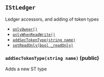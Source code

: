 [ICcyCollateralizable]: ICcyCollateralizable.md#ICcyCollateralizable
[ICcyCollateralizable-getTotalCcyFunded-uint256-]: ICcyCollateralizable.md#ICcyCollateralizable-getTotalCcyFunded-uint256-
[ICcyCollateralizable-getTotalCcyWithdrawn-uint256-]: ICcyCollateralizable.md#ICcyCollateralizable-getTotalCcyWithdrawn-uint256-
[ICcyCollateralizable-addCcyType-string-string-uint16-]: ICcyCollateralizable.md#ICcyCollateralizable-addCcyType-string-string-uint16-
[ICcyCollateralizable-fund-uint256-int256-address-]: ICcyCollateralizable.md#ICcyCollateralizable-fund-uint256-int256-address-
[ICcyCollateralizable-withdraw-uint256-int256-address-]: ICcyCollateralizable.md#ICcyCollateralizable-withdraw-uint256-int256-address-
[IChainlinkAggregator]: IChainlinkAggregator.md#IChainlinkAggregator
[IChainlinkAggregator-latestAnswer--]: IChainlinkAggregator.md#IChainlinkAggregator-latestAnswer--
[IChainlinkAggregator-latestTimestamp--]: IChainlinkAggregator.md#IChainlinkAggregator-latestTimestamp--
[IChainlinkAggregator-latestRound--]: IChainlinkAggregator.md#IChainlinkAggregator-latestRound--
[IChainlinkAggregator-getAnswer-uint256-]: IChainlinkAggregator.md#IChainlinkAggregator-getAnswer-uint256-
[IChainlinkAggregator-getTimestamp-uint256-]: IChainlinkAggregator.md#IChainlinkAggregator-getTimestamp-uint256-
[IChainlinkAggregator-AnswerUpdated-int256-uint256-uint256-]: IChainlinkAggregator.md#IChainlinkAggregator-AnswerUpdated-int256-uint256-uint256-
[IChainlinkAggregator-NewRound-uint256-address-]: IChainlinkAggregator.md#IChainlinkAggregator-NewRound-uint256-address-
[IDataLoadable]: IDataLoadable.md#IDataLoadable
[IDataLoadable-loadSecTokenBatch-struct-StructLib-SecTokenBatch---uint64-]: IDataLoadable.md#IDataLoadable-loadSecTokenBatch-struct-StructLib-SecTokenBatch---uint64-
[IDataLoadable-createLedgerEntry-address-struct-StructLib-LedgerCcyReturn---]: IDataLoadable.md#IDataLoadable-createLedgerEntry-address-struct-StructLib-LedgerCcyReturn---
[IDataLoadable-addSecToken-address-uint64-uint256-uint256-uint64-uint64-]: IDataLoadable.md#IDataLoadable-addSecToken-address-uint64-uint256-uint256-uint64-uint64-
[IDataLoadable-setTokenTotals-uint80-uint80-uint80-uint256-uint256-uint256-]: IDataLoadable.md#IDataLoadable-setTokenTotals-uint80-uint80-uint80-uint256-uint256-uint256-
[IDataLoadable-setTotalCcyFunded-uint256-uint256-]: IDataLoadable.md#IDataLoadable-setTotalCcyFunded-uint256-uint256-
[IDataLoadable-setTotalCcyWithdrawn-uint256-uint256-]: IDataLoadable.md#IDataLoadable-setTotalCcyWithdrawn-uint256-uint256-
[IErc20]: IErc20.md#IErc20
[IErc20-transfer-address-uint256-]: IErc20.md#IErc20-transfer-address-uint256-
[IErc20-Transfer-address-address-uint256-]: IErc20.md#IErc20-Transfer-address-address-uint256-
[IErc20-Approval-address-address-uint256-]: IErc20.md#IErc20-Approval-address-address-uint256-
[IOwned]: IOwned.md#IOwned
[IOwned-onlyOwner--]: IOwned.md#IOwned-onlyOwner--
[IOwned-onlyWhenReadWrite--]: IOwned.md#IOwned-onlyWhenReadWrite--
[IOwned-setReadOnly-bool-]: IOwned.md#IOwned-setReadOnly-bool-
[IPublicViews]: IPublicViews.md#IPublicViews
[IPublicViews-MAX_BATCHES_PREVIEW-uint256]: IPublicViews.md#IPublicViews-MAX_BATCHES_PREVIEW-uint256
[IPublicViews-getLedgerHashcode--]: IPublicViews.md#IPublicViews-getLedgerHashcode--
[IPublicViews-transfer_feePreview-struct-StructLib-TransferArgs-]: IPublicViews.md#IPublicViews-transfer_feePreview-struct-StructLib-TransferArgs-
[IPublicViews-get_btcUsd--]: IPublicViews.md#IPublicViews-get_btcUsd--
[IPublicViews-get_ethUsd--]: IPublicViews.md#IPublicViews-get_ethUsd--
[IPublicViews-getCashflowData--]: IPublicViews.md#IPublicViews-getCashflowData--
[IPublicViews-version--]: IPublicViews.md#IPublicViews-version--
[IPublicViews-unit--]: IPublicViews.md#IPublicViews-unit--
[IPublicViews-getContractType--]: IPublicViews.md#IPublicViews-getContractType--
[IPublicViews-getContractSeal--]: IPublicViews.md#IPublicViews-getContractSeal--
[IPublicViews-getSecTokenTypes--]: IPublicViews.md#IPublicViews-getSecTokenTypes--
[IPublicViews-getLedgerOwners--]: IPublicViews.md#IPublicViews-getLedgerOwners--
[IPublicViews-getLedgerOwnerCount--]: IPublicViews.md#IPublicViews-getLedgerOwnerCount--
[IPublicViews-getLedgerOwner-uint256-]: IPublicViews.md#IPublicViews-getLedgerOwner-uint256-
[IPublicViews-getLedgerEntry-address-]: IPublicViews.md#IPublicViews-getLedgerEntry-address-
[IPublicViews-getSecToken-uint256-]: IPublicViews.md#IPublicViews-getSecToken-uint256-
[IPublicViews-getSecTokenBatchCount--]: IPublicViews.md#IPublicViews-getSecTokenBatchCount--
[IPublicViews-getSecTokenBatch-uint256-]: IPublicViews.md#IPublicViews-getSecTokenBatch-uint256-
[IPublicViews-readOnly--]: IPublicViews.md#IPublicViews-readOnly--
[IPublicViews-name--]: IPublicViews.md#IPublicViews-name--
[IPublicViews-symbol--]: IPublicViews.md#IPublicViews-symbol--
[IPublicViews-decimals--]: IPublicViews.md#IPublicViews-decimals--
[IPublicViews-totalSupply--]: IPublicViews.md#IPublicViews-totalSupply--
[IPublicViews-balanceOf-address-]: IPublicViews.md#IPublicViews-balanceOf-address-
[IPublicViews-getCcyTypes--]: IPublicViews.md#IPublicViews-getCcyTypes--
[IStBurnable]: IStBurnable.md#IStBurnable
[IStBurnable-burnTokens-address-uint256-uint256-]: IStBurnable.md#IStBurnable-burnTokens-address-uint256-uint256-
[IStBurnable-getSecToken_totalBurnedQty--]: IStBurnable.md#IStBurnable-getSecToken_totalBurnedQty--
[IStFees]: IStFees.md#IStFees
[IStFees-getFee-enum-IStFees-GetFeeType-uint256-address-]: IStFees.md#IStFees-getFee-enum-IStFees-GetFeeType-uint256-address-
[IStFees-getSecToken_totalExchangeFeesPaidQty--]: IStFees.md#IStFees-getSecToken_totalExchangeFeesPaidQty--
[IStFees-getSecToken_totalOriginatorFeesPaidQty--]: IStFees.md#IStFees-getSecToken_totalOriginatorFeesPaidQty--
[IStFees-getCcy_totalExchangeFeesPaid-uint256-]: IStFees.md#IStFees-getCcy_totalExchangeFeesPaid-uint256-
[IStFees-setFee_TokType-uint256-address-struct-StructLib-SetFeeArgs-]: IStFees.md#IStFees-setFee_TokType-uint256-address-struct-StructLib-SetFeeArgs-
[IStFees-setFee_CcyType-uint256-address-struct-StructLib-SetFeeArgs-]: IStFees.md#IStFees-setFee_CcyType-uint256-address-struct-StructLib-SetFeeArgs-
[IStLedger]: #IStLedger
[IStLedger-addSecTokenType-string-]: #IStLedger-addSecTokenType-string-
[IStMaster]: IStMaster.md#IStMaster
[IStMaster-sealContract--]: IStMaster.md#IStMaster-sealContract--
[IStMaster-AddedCcyType-uint256-string-string-]: IStMaster.md#IStMaster-AddedCcyType-uint256-string-string-
[IStMaster-CcyFundedLedger-uint256-address-int256-]: IStMaster.md#IStMaster-CcyFundedLedger-uint256-address-int256-
[IStMaster-CcyWithdrewLedger-uint256-address-int256-]: IStMaster.md#IStMaster-CcyWithdrewLedger-uint256-address-int256-
[IStMaster-AddedSecTokenType-uint256-string-]: IStMaster.md#IStMaster-AddedSecTokenType-uint256-string-
[IStMaster-BurnedFullSecToken-uint256-uint256-address-uint256-]: IStMaster.md#IStMaster-BurnedFullSecToken-uint256-uint256-address-uint256-
[IStMaster-BurnedPartialSecToken-uint256-uint256-address-uint256-]: IStMaster.md#IStMaster-BurnedPartialSecToken-uint256-uint256-address-uint256-
[IStMaster-MintedSecTokenBatch-uint256-uint256-address-uint256-uint256-]: IStMaster.md#IStMaster-MintedSecTokenBatch-uint256-uint256-address-uint256-uint256-
[IStMaster-MintedSecToken-uint256-uint256-uint256-address-uint256-]: IStMaster.md#IStMaster-MintedSecToken-uint256-uint256-uint256-address-uint256-
[IStMaster-AddedBatchMetadata-uint256-string-string-]: IStMaster.md#IStMaster-AddedBatchMetadata-uint256-string-string-
[IStMaster-SetBatchOriginatorFee_Token-uint256-struct-StructLib-SetFeeArgs-]: IStMaster.md#IStMaster-SetBatchOriginatorFee_Token-uint256-struct-StructLib-SetFeeArgs-
[IStMaster-SetBatchOriginatorFee_Currency-uint256-uint16-]: IStMaster.md#IStMaster-SetBatchOriginatorFee_Currency-uint256-uint16-
[IStMaster-TransferedLedgerCcy-address-address-uint256-uint256-enum-IStMaster-TransferType-]: IStMaster.md#IStMaster-TransferedLedgerCcy-address-address-uint256-uint256-enum-IStMaster-TransferType-
[IStMaster-TransferedFullSecToken-address-address-uint256-uint256-uint256-enum-IStMaster-TransferType-]: IStMaster.md#IStMaster-TransferedFullSecToken-address-address-uint256-uint256-uint256-enum-IStMaster-TransferType-
[IStMaster-TransferedPartialSecToken-address-address-uint256-uint256-uint256-uint256-enum-IStMaster-TransferType-]: IStMaster.md#IStMaster-TransferedPartialSecToken-address-address-uint256-uint256-uint256-uint256-enum-IStMaster-TransferType-
[IStMaster-TradedCcyTok-uint256-uint256-uint256-uint256-]: IStMaster.md#IStMaster-TradedCcyTok-uint256-uint256-uint256-uint256-
[IStMaster-SetFeeTokFix-uint256-address-uint256-]: IStMaster.md#IStMaster-SetFeeTokFix-uint256-address-uint256-
[IStMaster-SetFeeCcyFix-uint256-address-uint256-]: IStMaster.md#IStMaster-SetFeeCcyFix-uint256-address-uint256-
[IStMaster-SetFeeTokBps-uint256-address-uint256-]: IStMaster.md#IStMaster-SetFeeTokBps-uint256-address-uint256-
[IStMaster-SetFeeCcyBps-uint256-address-uint256-]: IStMaster.md#IStMaster-SetFeeCcyBps-uint256-address-uint256-
[IStMaster-SetFeeTokMin-uint256-address-uint256-]: IStMaster.md#IStMaster-SetFeeTokMin-uint256-address-uint256-
[IStMaster-SetFeeCcyMin-uint256-address-uint256-]: IStMaster.md#IStMaster-SetFeeCcyMin-uint256-address-uint256-
[IStMaster-SetFeeTokMax-uint256-address-uint256-]: IStMaster.md#IStMaster-SetFeeTokMax-uint256-address-uint256-
[IStMaster-SetFeeCcyMax-uint256-address-uint256-]: IStMaster.md#IStMaster-SetFeeCcyMax-uint256-address-uint256-
[IStMaster-SetFeeCcyPerThousand-uint256-address-uint256-]: IStMaster.md#IStMaster-SetFeeCcyPerThousand-uint256-address-uint256-
[IStMaster-Transfer-address-address-uint256-]: IStMaster.md#IStMaster-Transfer-address-address-uint256-
[IStMaster-Approval-address-address-uint256-]: IStMaster.md#IStMaster-Approval-address-address-uint256-
[IStMaster-IssuanceSubscribed-address-address-uint256-uint256-uint256-uint256-]: IStMaster.md#IStMaster-IssuanceSubscribed-address-address-uint256-uint256-uint256-uint256-
[IStMintable]: IStMintable.md#IStMintable
[IStMintable-mintSecTokenBatch-uint256-uint256-int64-address-payable-struct-StructLib-SetFeeArgs-uint16-string---string---]: IStMintable.md#IStMintable-mintSecTokenBatch-uint256-uint256-int64-address-payable-struct-StructLib-SetFeeArgs-uint16-string---string---
[IStMintable-addMetaSecTokenBatch-uint64-string-string-]: IStMintable.md#IStMintable-addMetaSecTokenBatch-uint64-string-string-
[IStMintable-setOriginatorFeeTokenBatch-uint64-struct-StructLib-SetFeeArgs-]: IStMintable.md#IStMintable-setOriginatorFeeTokenBatch-uint64-struct-StructLib-SetFeeArgs-
[IStMintable-setOriginatorFeeCurrencyBatch-uint64-uint16-]: IStMintable.md#IStMintable-setOriginatorFeeCurrencyBatch-uint64-uint16-
[IStMintable-getSecToken_countMinted--]: IStMintable.md#IStMintable-getSecToken_countMinted--
[IStMintable-getSecToken_totalMintedQty--]: IStMintable.md#IStMintable-getSecToken_totalMintedQty--
[IStPayable]: IStPayable.md#IStPayable
[IStPayable-fallback--]: IStPayable.md#IStPayable-fallback--
[IStPayable-setIssuerValues-uint256-uint256-uint256-]: IStPayable.md#IStPayable-setIssuerValues-uint256-uint256-uint256-
[IStTransferable]: IStTransferable.md#IStTransferable
[IStTransferable-transferOrTrade-struct-StructLib-TransferArgs-]: IStTransferable.md#IStTransferable-transferOrTrade-struct-StructLib-TransferArgs-
[IStTransferable-getCcy_totalTransfered-uint256-]: IStTransferable.md#IStTransferable-getCcy_totalTransfered-uint256-
[IStTransferable-getSecToken_totalTransferedQty--]: IStTransferable.md#IStTransferable-getSecToken_totalTransferedQty--
[StructLib]: StructLib.md#StructLib
[StructLib-sufficientTokens-struct-StructLib-LedgerStruct-address-uint256-uint256-uint256-]: StructLib.md#StructLib-sufficientTokens-struct-StructLib-LedgerStruct-address-uint256-uint256-uint256-
[StructLib-sufficientCcy-struct-StructLib-LedgerStruct-address-uint256-int256-int256-int256-]: StructLib.md#StructLib-sufficientCcy-struct-StructLib-LedgerStruct-address-uint256-int256-int256-int256-
## <span id="IStLedger"></span> `IStLedger`

Ledger accessors, and adding of token types



- [`onlyOwner()`][IOwned-onlyOwner--]
- [`onlyWhenReadWrite()`][IOwned-onlyWhenReadWrite--]
- [`addSecTokenType(string name)`][IStLedger-addSecTokenType-string-]
- [`setReadOnly(bool _readOnly)`][IOwned-setReadOnly-bool-]

### <span id="IStLedger-addSecTokenType-string-"></span> `addSecTokenType(string name)` (public)

Adds a new ST type




